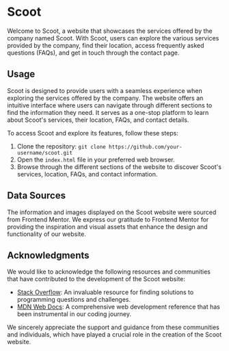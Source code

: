 # Scoot

Welcome to Scoot, a website that showcases the services offered by the company named Scoot. With Scoot, users can explore the various services provided by the company, find their location, access frequently asked questions (FAQs), and get in touch through the contact page.

## Usage

Scoot is designed to provide users with a seamless experience when exploring the services offered by the company. The website offers an intuitive interface where users can navigate through different sections to find the information they need. It serves as a one-stop platform to learn about Scoot's services, their location, FAQs, and contact details.

To access Scoot and explore its features, follow these steps:
1. Clone the repository: `git clone https://github.com/your-username/scoot.git`
2. Open the `index.html` file in your preferred web browser.
3. Browse through the different sections of the website to discover Scoot's services, location, FAQs, and contact information.

## Data Sources

The information and images displayed on the Scoot website were sourced from Frontend Mentor. We express our gratitude to Frontend Mentor for providing the inspiration and visual assets that enhance the design and functionality of our website.

## Acknowledgments

We would like to acknowledge the following resources and communities that have contributed to the development of the Scoot website:
- [Stack Overflow](https://stackoverflow.com/): An invaluable resource for finding solutions to programming questions and challenges.
- [MDN Web Docs](https://developer.mozilla.org/): A comprehensive web development reference that has been instrumental in our coding journey.

We sincerely appreciate the support and guidance from these communities and individuals, which have played a crucial role in the creation of the Scoot website.

